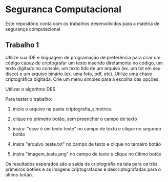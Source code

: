 # Seguranca Computacional

Este repositório conta com os trabalhos desenvolvidos para a matéria de segurança computacional

## Trabalho 1

Utilize sua IDE e linguagem de programação de preferência para criar um código capaz de criptografar um texto inserido diretamente no código, um texto digitado no console, um texto lido de um arquivo (ex. um txt em seu disco) e um arquivo binário (ex. uma foto, pdf, etc). Utilize uma chave criptográfica digitada. Crie um menu simples para a escolha das opções.

Utilizar o algoritmo DES.

Para testar o trabalho:

1. inicie o arquivo na pasta criptografia_simetrica

1. clique no primeiro botão, sem preencher o campo de texto

1. insira: "esse é um texto teste" no campo de texto e clique no segundo botão

1. insira "arquivo_teste.txt" no campo de texto e clique no terceiro botão

1. insira "imagem_teste.png" no campo de texto e clique no último botão

Os resultados esperados são a saída de criptografia na tela para os três primeiros botões e as imagens criptografadas e descriptografadas para o último botão.



